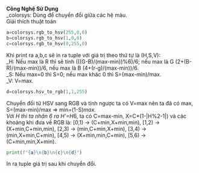 **Công Nghệ Sử Dụng**<br>
_colorsys: Dùng để chuyển đổi giữa các hệ màu.<br>
Giải thích thuật toán<br>
```python
a=colorsys.rgb_to_hsv(255,0,0)
b=colorsys.rgb_to_hsv(1,0,0)
c=colorsys.rgb_to_hsv(0,255,0)
```
Khi print ra a,b,c sẽ in ra tuple với giá trị theo thứ tự là (H,S,V):<br>
_H: Nếu max là R thì sẽ tính (((G-B)/(max-min))%6)/6; nếu max là G (2+(B-R)/(max-min))/6, nếu max là B (4+(r-g)/(max-min))/6.<br>
_S: Nếu max=0 thì S=0; nếu max khác 0 thì S=(max-min)/max.<br>
_V: V=max.<br>
```python
d=colorsys.hsv_to_rgb(1,1,255)
```
Chuyển đổi từ HSV sang RGB và tính ngược ta có V=max nên ta đã có max, S=(max-min)/max => min=(1-S)*max.<br>
Với H thì ta nhân 6 ra H'=H*6, ta có C=max-min, X=C*(1-|H%2-1|) và các khoảng khi đưa về RGB là: [0,1) -> (C+min,X+min,min), [1,2) -> (X+min,C+min,min), [2,3) -> (min,C+min,X+min), [3,4) -> (min,X+min,C+min), [4,5) -> (X+min,min,C+min), [5,6) -> (C+min,min,X+min).
```python
print(f"{a}\n{b}\n{c}\n{d}")
```
In ra tuple giá trị sau khi chuyển đổi.
